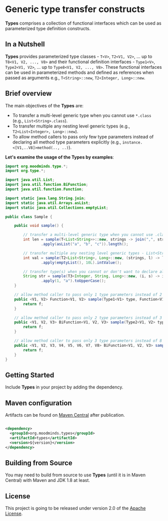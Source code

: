 # Generic type transfer constructs

**Types** comprises a collection of functional interfaces which can be used as parameterized type definition constructs.

## In a Nutshell

**Types** provides parameterized type classes - `T<V>`, `T2<V1, V2>`, ... up to `T8<V1, V2, ..., V8>` and their
functional definition interfaces - `Type1<V>`, `Type2<V1, V2>`, ... up to `Type8<V1, V2, ..., V8>`. These functional interfaces
can be used in parameterized methods and defined as references when passed as arguments e.g., `T<String>::new`, `T2<Integer, Long>::new`.

## Brief overview

The main objectives of the **Types** are:

* To transfer a multi-level generic type when you cannot use `*.class` (e.g., `List<String>.class`).
* To transfer multiple any nesting level generic types (e.g., `T2<List<Integer>, Long>::new`).
* To allow method callers to pass only few type parameters instead of declaring all method type parameters
  explicitly (e.g., `instance.<[V1,..V8]>method(.., ..)`).


**Let's examine the usage of the **Types** by examples**:

```java
import org.moodminds.type.*;
import org.type.*;

import java.util.List;
import java.util.function.BiFunction;
import java.util.function.Function;

import static java.lang.String.join;
import static java.util.Arrays.asList;
import static java.util.Collections.emptyList;

public class Sample {

    public void sample() {

        // transfer a multi-level generic type when you cannot use .class (e.g., List<String>.class).
        int len = sample(T<List<String>>::new, strings -> join(",", strings))
                .apply(asList("a", "b", "c")).length();

        // transfer multiple any nesting level generic types - List<String> and Long.
        int val = sample(T2<List<String>, Long>::new, (strings, l) -> l)
                .apply(emptyList(), 10L).intValue();

        // transfer type(s) when you cannot or don't want to declare all explicit method type parameters (e.g., this.<[V1,..V8]>sample(.., ..)).
        String str = sample(T3<Integer, String, Long>::new, (i, s) -> i + s)
                .apply(1, "a").toUpperCase();
    }

    // allow method caller to pass only 1 type parameters instead of 2 in explicit method call declaration
    public <V1, V2> Function<V1, V2> sample(Type1<V1> type, Function<V1, V2> f) {
        return f;
    }

    // allow method caller to pass only 2 type parameters instead of 3 in explicit method call declaration
    public <V1, V2, V3> BiFunction<V1, V2, V3> sample(Type2<V1, V2> type, BiFunction<V1, V2, V3> f) {
        return f;
    }

    // allow method caller to pass only 3 type parameters instead of 8 in explicit method call declaration
    public <V1, V2, V3, V4, V5, V6, V7, V8> BiFunction<V1, V2, V3> sample(Type3<V1, V2, V4> type, BiFunction<V1, V2, V3> f) {
        return f;
    }
}
```

## Getting Started

Include **Types** in your project by adding the dependency.

## Maven configuration

Artifacts can be found on [Maven Central](https://search.maven.org/) after publication.

```xml

<dependency>
  <groupId>org.moodminds.types</groupId>
  <artifactId>types</artifactId>
  <version>${version}</version>
</dependency>
```

## Building from Source

You may need to build from source to use **Types** (until it is in Maven Central) with Maven and JDK 1.8 at least.

## License
This project is going to be released under version 2.0 of the [Apache License][l].

[l]: https://www.apache.org/licenses/LICENSE-2.0